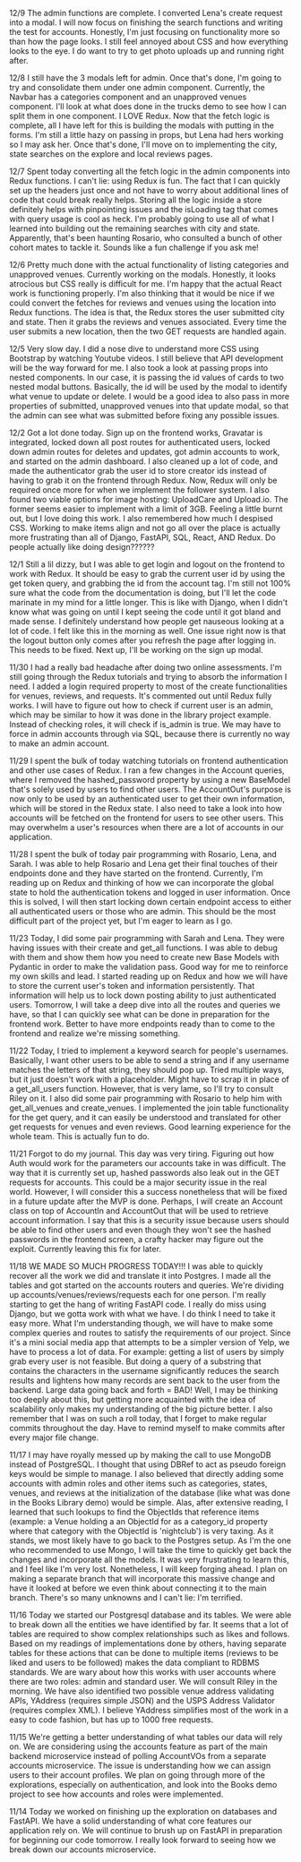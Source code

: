 12/9
The admin functions are complete. I converted Lena's create request into a modal. I will now focus on finishing the search functions and writing the test for accounts. Honestly, I'm just focusing on functionality more so than how the page looks. I still feel annoyed about CSS and how everything looks to the eye. I do want to try to get photo uploads up and running right after.

12/8
I still have the 3 modals left for admin. Once that's done, I'm going to try and consolidate them under one admin component. Currently, the Navbar has a categories component and an unapproved venues component. I'll look at what does done in the trucks demo to see how I can split them in one component. I LOVE Redux. Now that the fetch logic is complete, all I have left for this is building the modals with putting in the forms. I'm still a little hazy on passing in props, but Lena had hers working so I may ask her. Once that's done, I'll move on to implementing the city, state searches on the explore and local reviews pages.

12/7
Spent today converting all the fetch logic in the admin components into Redux functions. I can't lie: using Redux is fun. The fact that I can quickly set up the headers just once and not have to worry about additional lines of code that could break really helps. Storing all the logic inside a store definitely helps with pinpointing issues and the isLoading tag that comes with query usage is cool as heck. I'm probably going to use all of what I learned into building out the remaining searches with city and state. Apparently, that's been haunting Rosario, who consulted a bunch of other cohort mates to tackle it. Sounds like a fun challenge if you ask me!

12/6
Pretty much done with the actual functionality of listing categories and unapproved venues. Currently working on the modals. Honestly, it looks atrocious but CSS really is difficult for me. I'm happy that the actual React work is functioning properly. I'm also thinking that it would be nice if we could convert the fetches for reviews and venues using the location into Redux functions. The idea is that, the Redux stores the user submitted city and state. Then it grabs the reviews and venues associated. Every time the user submits a new location, then the two GET requests are handled again.

12/5
Very slow day. I did a nose dive to understand more CSS using Bootstrap by watching Youtube videos. I still believe that API development will be the way forward for me. I also took a look at passing props into nested components. In our case, it is passing the id values of cards to two nested modal buttons. Basically, the id will be used by the modal to identify what venue to update or delete. I would be a good idea to also pass in more properties of submitted, unapproved venues into that update modal, so that the admin can see what was submitted before fixing any possible issues.

12/2
Got a lot done today. Sign up on the frontend works, Gravatar is integrated, locked down all post routes for authenticated users, locked down admin routes for deletes and updates, got admin accounts to work, and started on the admin dashboard. I also cleaned up a lot of code, and made the authenticator grab the user id to store creator ids instead of having to grab it on the frontend through Redux. Now, Redux will only be required once more for when we implement the follower system. I also found two viable options for image hosting: UploadCare and Upload.io. The former seems easier to implement with a limit of 3GB. Feeling a little burnt out, but I love doing this work. I also remembered how much I despised CSS. Working to make items align and not go all over the place is actually more frustrating than all of Django, FastAPI, SQL, React, AND Redux. Do people actually like doing design??????

12/1
Still a lil dizzy, but I was able to get login and logout on the frontend to work with Redux. It should be easy to grab the current user id by using the get token query, and grabbing the id from the account tag. I'm still not 100% sure what the code from the documentation is doing, but I'll let the code marinate in my mind for a little longer. This is like with Django, when I didn't know what was going on until I kept seeing the code until it got bland and made sense. I definitely understand how people get nauseous looking at a lot of code. I felt like this in the morning as well. One issue right now is that the logout button only comes after you refresh the page after logging in. This needs to be fixed. Next up, I'll be working on the sign up modal.

11/30
I had a really bad headache after doing two online assessments. I'm still going through the Redux tutorials and  trying to absorb the information I need. I added a login required property to most of the create functionalities for venues, reviews, and requests. It's commented out until Redux fully works. I will have to figure out how to check if current user is an admin, which may be similar to how it was done in the library project example. Instead of checking roles, it will check if is_admin is true. We may have to force in admin accounts through via SQL, because there is currently no way to make an admin account.

11/29
I spent the bulk of today watching tutorials on frontend authentication and other use cases of Redux. I ran a few changes in the Account queries, where I removed the hashed_password property by using a new BaseModel that's solely used by users to find other users. The AccountOut's purpose is now only to be used by an authenticated user to get their own information, which will be stored in the Redux state. I also need to take a look into how accounts will be fetched on the frontend for users to see other users. This may overwhelm a user's resources when there are a lot of accounts in our application.

11/28
I spent the bulk of today pair programming with Rosario, Lena, and Sarah. I was able to help Rosario and Lena get their final touches of their endpoints done and they have started on the frontend. Currently, I'm reading up on Redux and thinking of how we can incorporate the global state to hold the authentication tokens and logged in user information. Once this is solved, I will then start locking down certain endpoint access to either all authenticated users or those who are admin. This should be the most difficult part of the project yet, but I'm eager to learn as I go.

11/23
Today, I did some pair programming with Sarah and Lena. They were having issues with their create and get_all functions. I was able to debug with them and show them how you need to create new Base Models with Pydantic in order to make the validation pass. Good way for me to reinforce my own skills and lead. I started reading up on Redux and how we will have to store the current user's token and information persistently. That information will help us to lock down posting ability to just authenticated users. Tomorrow, I will take a deep dive into all the routes and queries we have, so that I can quickly see what can be done in preparation for the frontend work. Better to have more endpoints ready than to come to the frontend and realize we're missing something.

11/22
Today, I tried to implement a keyword search for people's usernames. Basically, I want other users to be able to send a string and if any username matches the letters of that string, they should pop up. Tried multiple ways, but it just doesn't work with a placeholder. Might have to scrap it in place of a get_all_users function. However, that is very lame, so I'll try to consult Riley on it. I also did some pair programming with Rosario to help him with get_all_venues and create_venues. I implemented the join table functionality for the get query, and it can easily be understood and translated for other get requests for venues and even reviews. Good learning experience for the whole team. This is actually fun to do.

11/21
Forgot to do my journal. This day was very tiring. Figuring out how Auth would work for the parameters our accounts take in was difficult. The way that it is currently set up, hashed passwords also leak out in the GET requests for accounts. This could be a major security issue in the real world. However, I will consider this a success nonetheless that will be fixed in a future update after the MVP is done. Perhaps, I will create an Account class on top of AccountIn and AccountOut that will be used to retrieve account information. I say that this is a security issue because users should be able to find other users and even though they won't see the hashed passwords in the frontend screen, a crafty hacker may figure out the exploit. Currently leaving this fix for later.

11/18
WE MADE SO MUCH PROGRESS TODAY!!! I was able to quickly recover all the work we did and translate it into Postgres. I made all the tables and got started on the accounts routers and queries. We're dividing up accounts/venues/reviews/requests each for one person. I'm really starting to get the hang of writing FastAPI code. I really do miss using Django, but we gotta work with what we have. I do think I need to take it easy more. What I'm understanding though, we will have to make some complex queries and routes to satisfy the requirements of our project. Since it's a mini social media app that attempts to be a simpler version of Yelp, we have to process a lot of data. For example: getting a list of users by simply grab every user is not feasible. But doing a query of a substring that contains the characters in the username significantly reduces the search results and lightens how many records are sent back to the user from the backend. Large data going back and forth = BAD! Well, I may be thinking too deeply about this, but getting more acquainted with the idea of scalability only makes my understanding of the big picture better. I also remember that I was on such a roll today, that I forget to make regular commits throughout the day. Have to remind myself to make commits after every major file change.

11/17
I may have royally messed up by making the call to use MongoDB instead of PostgreSQL. I thought that using DBRef to act as pseudo foreign keys would be simple to manage. I also believed that directly adding some accounts with admin roles and other items such as categories, states, venues, and reviews at the initialization of the database (like what was done in the Books Library demo) would be simple. Alas, after extensive reading, I learned that such lookups to find the ObjectIds that reference items (example: a Venue holding a an ObjectId for as a category_id property where that category with the ObjectId is 'nightclub') is very taxing. As it stands, we most likely have to go back to the Postgres setup. As I'm the one who recommended to use Mongo, I will take the time to quickly get back the changes and incorporate all the models. It was very frustrating to learn this, and I feel like I'm very lost. Nonetheless, I will keep forging ahead. I plan on making a separate branch that will incorporate this massive change and have it looked at before we even think about connecting it to the main branch. There's so many unknowns and I can't lie: I'm terrified.

11/16
Today we started our Postgresql database and its tables. We were able to break down all the entities we have identified by far. It seems that a lot of tables are required to show complex relationships such as likes and follows. Based on my readings of implementations done by others, having separate tables for these actions that can be done to multiple items (reviews to be liked and users to be followed) makes the data compliant to RDBMS standards. We are wary about how this works with user accounts where there are two roles: admin and standard user. We will consult Riley in the morning. We have also identified two possible venue address validating APIs, YAddress (requires simple JSON) and the USPS Address Validator (requires complex XML). I believe YAddress simplifies most of the work in a easy to code fashion, but has up to 1000 free requests.

11/15
We're getting a better understanding of what tables our data will rely on. We are considering using the accounts feature as part of the main backend microservice instead of polling AccountVOs from a separate accounts microservice. The issue is understanding how we can assign users to their account profiles. We plan on going through more of the explorations, especially on authentication, and look into the Books demo project to see how accounts and roles were implemented.

11/14
Today we worked on finishing up the exploration on databases and FastAPI.
We have a solid understanding of what core features our application rely on.
We will continue to brush up on FastAPI in preparation for beginning our code
tomorrow. I really look forward to seeing how we break down our accounts microservice.
